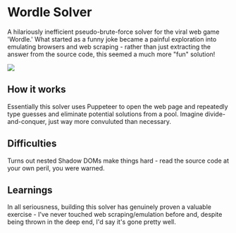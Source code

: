# Wordle Solver
A hilariously inefficient pseudo-brute-force solver for the viral web game 'Wordle.'  What started as a funny joke became a painful exploration into emulating browsers and web scraping - rather than just extracting the answer from the source code, this seemed a much more "fun" solution!

![](https://i.imgur.com/FzdpqtP.png)

## How it works
Essentially this solver uses Puppeteer to open the web page and repeatedly type guesses and eliminate potential solutions from a pool.  Imagine divide-and-conquer, just way more convuluted than necessary.

## Difficulties
Turns out nested Shadow DOMs make things hard - read the source code at your own peril, you were warned.

## Learnings
In all seriousness, building this solver has genuinely proven a valuable exercise - I've never touched web scraping/emulation before and, despite being thrown in the deep end, I'd say it's gone pretty well.